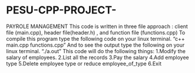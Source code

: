 # PESU-CPP-PROJECT-
PAYROLE MANAGEMENT
This code is written in three file approach : client file (main.cpp), header file(header.h) , and function file
(functions.cpp)
To compile this program type the following code on your linux terminal.
“c++ main.cpp functions.cpp”
And to see the output type the following on your linux terminal.
“./a.out”
This code will do the following things:
1.Modify the salary of employees.
2.List all the records
3.Pay the salary
4.Add employee type
5.Delete employee type or reduce employee_of_type
6.Exit
